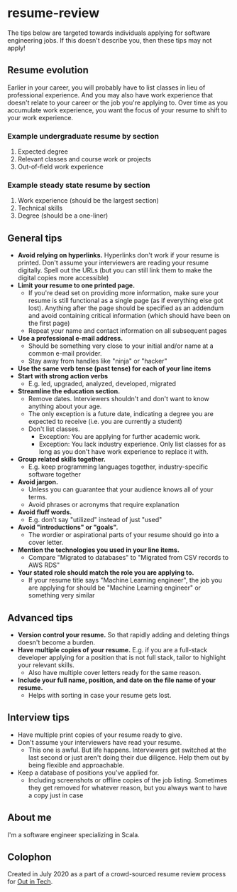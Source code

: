 # resume-review

The tips below are targeted towards individuals applying for software engineering jobs. If this doesn't describe you, then these tips may not apply!

## Resume evolution

Earlier in your career, you will probably have to list classes in lieu of professional experience. And you may also have work experience that doesn't relate to your career or the job you're applying to. Over time as you accumulate work experience, you want the focus of your resume to shift to your work experience.

### Example undergraduate resume by section

1. Expected degree
1. Relevant classes and course work or projects
1. Out-of-field work experience

### Example steady state resume by section

1. Work experience (should be the largest section)
1. Technical skills
1. Degree (should be a one-liner)

## General tips

- **Avoid relying on hyperlinks.** Hyperlinks don't work if your resume is printed. Don't assume your interviewers are reading your resume digitally. Spell out the URLs (but you can still link them to make the digital copies more accessible)
- **Limit your resume to one printed page.**
  - If you're dead set on providing more information, make sure your resume is still functional as a single page (as if everything else got lost). Anything after the page should be specified as an addendum and avoid containing critical information (which should have been on the first page)
  - Repeat your name and contact information on all subsequent pages
- **Use a professional e-mail address.**
  - Should be something very close to your initial and/or name at a common e-mail provider.
  - Stay away from handles like "ninja" or "hacker"
- **Use the same verb tense (past tense) for each of your line items**
- **Start with strong action verbs**
  - E.g. led, upgraded, analyzed, developed, migrated
- **Streamline the education section.**
  - Remove dates. Interviewers shouldn't and don't want to know anything about your age.
  - The only exception is a future date, indicating a degree you are expected to receive (i.e. you are currently a student)
  - Don't list classes.
    - Exception: You are applying for further academic work.
    - Exception: You lack industry experience. Only list classes for as long as you don't have work experience to replace it with.
- **Group related skills together.**
  - E.g. keep programming languages together, industry-specific software together
- **Avoid jargon.**
  - Unless you can guarantee that your audience knows all of your terms.
  - Avoid phrases or acronyms that require explanation
- **Avoid fluff words.**
  - E.g. don't say "utilized" instead of just "used"
- **Avoid "introductions" or "goals".**
  - The wordier or aspirational parts of your resume should go into a cover letter.
- **Mention the technologies you used in your line items.**
  - Compare "Migrated to databases" to "Migrated from CSV records to AWS RDS"
- **Your stated role should match the role you are applying to.**
  - If your resume title says "Machine Learning engineer", the job you are applying for should be "Machine Learning engineer" or something very similar
  
## Advanced tips

- **Version control your resume.** So that rapidly adding and deleting things doesn't become a burden.
- **Have multiple copies of your resume.** E.g. if you are a full-stack developer applying for a position that is not full stack, tailor to highlight your relevant skills.
  - Also have multiple cover letters ready for the same reason.
- **Include your full name, position, and date on the file name of your resume.**
  - Helps with sorting in case your resume gets lost.
  
## Interview tips

- Have multiple print copies of your resume ready to give.
- Don't assume your interviewers have read your resume.
  - This one is awful. But life happens. Interviewers get switched at the last second or just aren't doing their due diligence. Help them out by being flexible and approachable.
- Keep a database of positions you've applied for.
  - Including screenshots or offline copies of the job listing. Sometimes they get removed for whatever reason, but you always want to have a copy just in case 

## About me

I'm a software engineer specializing in Scala.

## Colophon

Created in July 2020 as a part of a crowd-sourced resume review process for [Out in Tech](https://outintech.com/).
